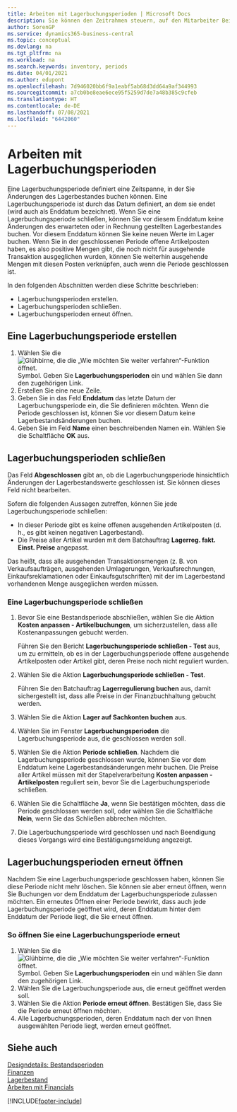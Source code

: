```yaml
---
title: Arbeiten mit Lagerbuchungsperioden | Microsoft Docs
description: Sie können den Zeitrahmen steuern, auf den Mitarbeiter Beitragsänderungen des Lagerbestandes buchen können, indem Sie Lagerbuchungsperioden definieren.
author: SorenGP
ms.service: dynamics365-business-central
ms.topic: conceptual
ms.devlang: na
ms.tgt_pltfrm: na
ms.workload: na
ms.search.keywords: inventory, periods
ms.date: 04/01/2021
ms.author: edupont
ms.openlocfilehash: 7d946020bb6f9a1eabf5ab68d3dd64a9af344993
ms.sourcegitcommit: a7cb0be8eae6ece95f5259d7de7a48b385c9cfeb
ms.translationtype: HT
ms.contentlocale: de-DE
ms.lasthandoff: 07/08/2021
ms.locfileid: "6442060"
---
```

# <a name="work-with-inventory-periods"></a>Arbeiten mit Lagerbuchungsperioden
Eine Lagerbuchungsperiode definiert eine Zeitspanne, in der Sie Änderungen des Lagerbestandes buchen können. Eine Lagerbuchungsperiode ist durch das Datum definiert, an dem sie endet (wird auch als Enddatum bezeichnet). Wenn Sie eine Lagerbuchungsperiode schließen, können Sie vor diesem Enddatum keine Änderungen des erwarteten oder in Rechnung gestellten Lagerbestandes buchen. Vor diesem Enddatum können Sie keine neuen Werte im Lager buchen. Wenn Sie in der geschlossenen Periode offene Artikelposten haben, es also positive Mengen gibt, die noch nicht für ausgehende Transaktion ausgeglichen wurden, können Sie weiterhin ausgehende Mengen mit diesen Posten verknüpfen, auch wenn die Periode geschlossen ist.  

In den folgenden Abschnitten werden diese Schritte beschrieben:

* Lagerbuchungsperioden erstellen.  
* Lagerbuchungsperioden schließen.  
* Lagerbuchungsperioden erneut öffnen.  

## <a name="to-create-an-inventory-period"></a>Eine Lagerbuchungsperiode erstellen  
1. Wählen Sie die ![Glühbirne, die die „Wie möchten Sie weiter verfahren“-Funktion öffnet.](media/ui-search/search_small.png "Was möchten Sie tun?") Symbol. Geben Sie **Lagerbuchungsperioden** ein und wählen Sie dann den zugehörigen Link.  
2. Erstellen Sie eine neue Zeile.  
3. Geben Sie in das Feld **Enddatum** das letzte Datum der Lagerbuchungsperiode ein, die Sie definieren möchten. Wenn die Periode geschlossen ist, können Sie vor diesem Datum keine Lagerbestandsänderungen buchen.  
4. Geben Sie im Feld **Name** einen beschreibenden Namen ein. Wählen Sie die Schaltfläche **OK** aus.  

## <a name="closing-inventory-periods"></a>Lagerbuchungsperioden schließen  
Das Feld **Abgeschlossen** gibt an, ob die Lagerbuchungsperiode hinsichtlich Änderungen der Lagerbestandswerte geschlossen ist. Sie können dieses Feld nicht bearbeiten.  

Sofern die folgenden Aussagen zutreffen, können Sie jede Lagerbuchungsperiode schließen:  

* In dieser Periode gibt es keine offenen ausgehenden Artikelposten (d. h., es gibt keinen negativen Lagerbestand).  
* Die Preise aller Artikel wurden mit dem Batchauftrag **Lagerreg. fakt. Einst. Preise** angepasst.  

Das heißt, dass alle ausgehenden Transaktionsmengen (z. B. von Verkaufsaufträgen, ausgehenden Umlagerungen, Verkaufsrechnungen, Einkaufsreklamationen oder Einkaufsgutschriften) mit der im Lagerbestand vorhandenen Menge ausgeglichen werden müssen.  

### <a name="to-close-an-inventory-period"></a>Eine Lagerbuchungsperiode schließen  
1. Bevor Sie eine Bestandsperiode abschließen, wählen Sie die Aktion **Kosten anpassen - Artikelbuchungen**, um sicherzustellen, dass alle Kostenanpassungen gebucht werden.

     Führen Sie den Bericht **Lagerbuchungsperiode schließen - Test** aus, um zu ermitteln, ob es in der Lagerbuchungsperiode offene ausgehende Artikelposten oder Artikel gibt, deren Preise noch nicht reguliert wurden.  
2. Wählen Sie die Aktion **Lagerbuchungsperiode schließen - Test**.  

     Führen Sie den Batchauftrag **Lagerregulierung buchen** aus, damit sichergestellt ist, dass alle Preise in der Finanzbuchhaltung gebucht werden.  
3. Wählen Sie die Aktion **Lager auf Sachkonten buchen** aus.  
4. Wählen Sie im Fenster **Lagerbuchungsperioden** die Lagerbuchungsperiode aus, die geschlossen werden soll.  
5. Wählen Sie die Aktion **Periode schließen**. Nachdem die Lagerbuchungsperiode geschlossen wurde, können Sie vor dem Enddatum keine Lagerbestandsänderungen mehr buchen. Die Preise aller Artikel müssen mit der Stapelverarbeitung **Kosten anpassen - Artikelposten** reguliert sein, bevor Sie die Lagerbuchungsperiode schließen.  
6. Wählen Sie die Schaltfläche **Ja**, wenn Sie bestätigen möchten, dass die Periode geschlossen werden soll, oder wählen Sie die Schaltfläche **Nein**, wenn Sie das Schließen abbrechen möchten.  
7. Die Lagerbuchungsperiode wird geschlossen und nach Beendigung dieses Vorgangs wird eine Bestätigungsmeldung angezeigt.  

## <a name="reopening-inventory-periods"></a>Lagerbuchungsperioden erneut öffnen  
Nachdem Sie eine Lagerbuchungsperiode geschlossen haben, können Sie diese Periode nicht mehr löschen. Sie können sie aber erneut öffnen, wenn Sie Buchungen vor dem Enddatum der Lagerbuchungsperiode zulassen möchten. Ein erneutes Öffnen einer Periode bewirkt, dass auch jede Lagerbuchungsperiode geöffnet wird, deren Enddatum hinter dem Enddatum der Periode liegt, die Sie erneut öffnen.  

### <a name="to-reopen-an-inventory-period"></a>So öffnen Sie eine Lagerbuchungsperiode erneut  
1. Wählen Sie die ![Glühbirne, die die „Wie möchten Sie weiter verfahren“-Funktion öffnet.](media/ui-search/search_small.png "Was möchten Sie tun?") Symbol. Geben Sie **Lagerbuchungsperioden** ein und wählen Sie dann den zugehörigen Link.  
2. Wählen Sie die Lagerbuchungsperiode aus, die erneut geöffnet werden soll.  
3. Wählen Sie die Aktion **Periode erneut öffnen**. Bestätigen Sie, dass Sie die Periode erneut öffnen möchten.  
4. Alle Lagerbuchungsperioden, deren Enddatum nach der von Ihnen ausgewählten Periode liegt, werden erneut geöffnet.  

## <a name="see-also"></a>Siehe auch  
[Designdetails: Bestandsperioden](design-details-inventory-periods.md)  
[Finanzen](finance.md)  
[Lagerbestand](inventory-manage-inventory.md)  
[Arbeiten mit Financials](ui-work-product.md)


[!INCLUDE[footer-include](includes/footer-banner.md)]